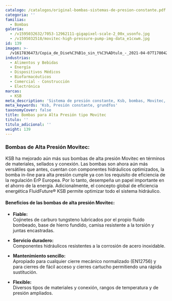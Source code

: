 ```yaml
---
catalogo: /catalogos/original-bombas-sistemas-de-presion-constante.pdf
categoria: ''
familias:
  - Bombas
galeria:
  - /v1595032632/7053-12962111-gigapixel-scale-2_00x_usonfo.jpg
  - /v1595032518/movitec-high-pressure-pump-img-data_e1cxwm.jpg
id: 139
imagen: >-
  /v1617836473/Copia_de_Dise%C3%B1o_sin_t%C3%ADtulo_-_2021-04-07T170042.138_x7vpxs.png
industrias:
  - Alimentos y Bebidas
  - Energía
  - Dispositivos Médicos
  - Biofarmacéuticos
  - Comercial - Construcción
  - Electrónica
marcas:
  - KSB
meta_description: 'Sistema de presión constante, Ksb, bombas, Movitec, alta presión'
meta_keywords: 'Ksb, Presión constante, grundfos'
taxonomyCover: false
title: Bombas para Alta Presión tipo Movitec
titulo: ''
titulo_adicional: ''
weight: 139
---
```


### **Bombas de Alta Presión Movitec:**

KSB ha mejorado aún más sus bombas de alta presión Movitec en términos de materiales, sellados y conexión. Las bombas son ahora aún más versátiles que antes, cuentan con componentes hidráulicos optimizados, la bomba in-line para alta presión cumple ya con los requisito de eficiencia de la regulación ErP Europea. Por lo tanto, desempeña un papel importante en el ahorro de la energía. Adicionalmente, el concepto global de eficiencia energética FluidFuture® KSB permite optimizar todo el sistema hidráulico.

#### Beneficios de las bombas de alta presión Movitec:

* **Fiable:**  
  Cojinetes de carburo tungsteno lubricados por el propio fluido bombeado, base de hierro fundido, camisa resistente a la torsión y juntas encastradas.


* **Servicio duradero:**  
  Componentes hidráulicos resistentes a la corrosión de acero inoxidable.


* **Mantenimiento sencillo:**  
  Apropiado para cualquier cierre mecánico normalizado (EN12756) y para cierres de fácil acceso y cierres cartucho permitiendo una rápida sustitución.


* **Flexible:**  
  Diversos tipos de materiales y conexión, rangos de temperatura y de presión ampliados.
